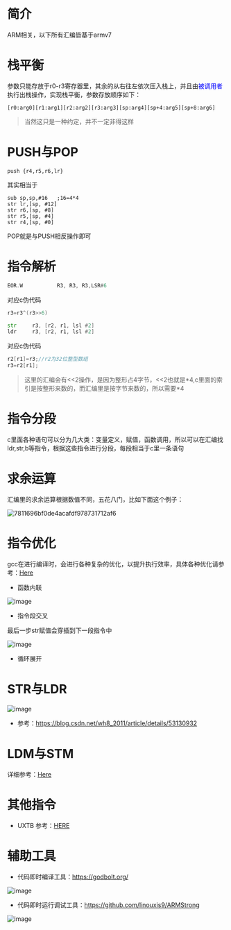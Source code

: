# 简介
ARM相关，以下所有汇编皆基于armv7
# 栈平衡
参数只能存放于r0-r3寄存器里，其余的从右往左依次压入栈上，并且由<span style="color:blue">被调用者</span>执行出栈操作，实现栈平衡，参数存放顺序如下：
```
[r0:arg0][r1:arg1][r2:arg2][r3:arg3][sp:arg4][sp+4:arg5][sp+8:arg6]
```
> 当然这只是一种约定，并不一定非得这样
# PUSH与POP
```
push {r4,r5,r6,lr}
```
其实相当于
```
sub sp,sp,#16   ;16=4*4
str lr,[sp, #12]
str r6,[sp, #8]
str r5,[sp, #4]
str r4,[sp, #0]
```
POP就是与PUSH相反操作即可
# 指令解析
```asm
EOR.W           R3, R3, R3,LSR#6 
```
对应c伪代码
```c
r3=r3^(r3>>6)
```
```asm
str     r3, [r2, r1, lsl #2] 
ldr     r3, [r2, r1, lsl #2] 
```

对应c伪代码

```c
r2[r1]=r3;//r2为32位整型数组
r3=r2[r1];
```
> 这里的汇编会有<<2操作，是因为整形占4字节，<<2也就是\*4,c里面的索引是按整形来数的，而汇编里是按字节来数的，所以需要\*4
# 指令分段
c里面各种语句可以分为几大类：变量定义，赋值，函数调用，所以可以在汇编找ldr,str,b等指令，根据这些指令进行分段，每段相当于c里一条语句
# 求余运算
汇编里的求余运算根据数值不同，五花八门，比如下面这个例子：

![7811696bf0de4acafdf978731712af6](https://user-images.githubusercontent.com/27600008/137833812-2cdf392d-6d94-49dd-b0e4-f2df3243ed1f.png)

# 指令优化
gcc在进行编译时，会进行各种复杂的优化，以提升执行效率，具体各种优化请参考：[Here](https://blog.csdn.net/qq_31108501/article/details/51842166)
- 函数内联

![image](https://user-images.githubusercontent.com/27600008/137844791-411867f0-108c-48d7-97d4-32afdc88fb6a.png)

- 指令段交叉

最后一步str赋值会穿插到下一段指令中

![image](https://user-images.githubusercontent.com/27600008/137893756-a7fc1a81-d771-4ef2-adca-2a2579d9d43e.png)


- 循环展开
# STR与LDR
![image](https://user-images.githubusercontent.com/27600008/138041430-eb4f77b4-cb5d-4fa7-a882-b8e64670c4e2.png)
- 参考：https://blog.csdn.net/wh8_2011/article/details/53130932
# LDM与STM
详细参考：[Here](https://blog.csdn.net/petib_wangwei/article/details/41318395)

# 其他指令
- UXTB 参考：[HERE](https://blog.csdn.net/qq_26914291/article/details/120844547)
# 辅助工具
- 代码即时编译工具：https://godbolt.org/

![image](https://user-images.githubusercontent.com/27600008/137894473-577d60c5-c3eb-4aaa-a8ed-2d30e8778920.png)


- 代码即时运行调试工具：https://github.com/linouxis9/ARMStrong

![image](https://user-images.githubusercontent.com/27600008/137894522-252199b2-a65e-42b3-8aa4-2312c53fb5e2.png)

